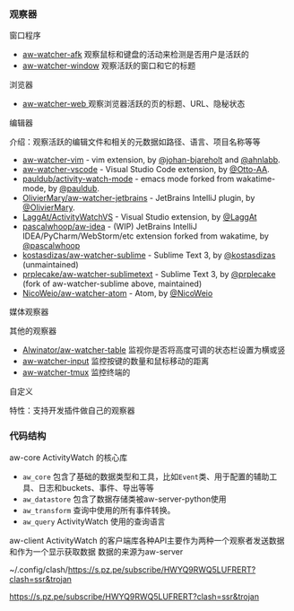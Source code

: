 

### 观察器

窗口程序

- [aw-watcher-afk](https://github.com/ActivityWatch/aw-watcher-afk)  观察鼠标和键盘的活动来检测是否用户是活跃的
- [aw-watcher-window](https://github.com/ActivityWatch/aw-watcher-window) 观察活跃的窗口和它的标题

浏览器

- [aw-watcher-web ](https://github.com/ActivityWatch/aw-watcher-web) 观察浏览器活跃的页的标题、URL、隐秘状态

编辑器

介绍：观察活跃的编辑文件和相关的元数据如路径、语言、项目名称等等

- [aw-watcher-vim](https://github.com/ActivityWatch/aw-watcher-vim) - vim extension, by [@johan-bjareholt](https://github.com/johan-bjareholt) and [@ahnlabb](https://github.com/ahnlabb).
- [aw-watcher-vscode](https://github.com/ActivityWatch/aw-watcher-vscode) - Visual Studio Code extension, by [@Otto-AA](https://github.com/Otto-AA).
- [pauldub/activity-watch-mode](https://github.com/pauldub/activity-watch-mode) - emacs mode forked from wakatime-mode, by [@pauldub](https://github.com/pauldub).
- [OlivierMary/aw-watcher-jetbrains](https://github.com/OlivierMary/aw-watcher-jetbrains) - JetBrains IntelliJ plugin, by [@OlivierMary](https://github.com/OlivierMary).
- [LaggAt/ActivityWatchVS](https://github.com/LaggAt/ActivityWatchVS) - Visual Studio extension, by [@LaggAt](https://github.com/LaggAt)
- [pascalwhoop/aw-idea](https://github.com/pascalwhoop/aw-idea) - (WIP) JetBrains IntelliJ IDEA/PyCharm/WebStorm/etc extension forked from wakatime, by [@pascalwhoop](https://github.com/pascalwhoop)
- [kostasdizas/aw-watcher-sublime](https://github.com/kostasdizas/aw-watcher-sublime) - Sublime Text 3, by [@kostasdizas](https://github.com/kostasdizas) (unmaintained)
- [prplecake/aw-watcher-sublimetext](https://github.com/prplecake/aw-watcher-sublimetext) - Sublime Text 3, by [@prplecake](https://github.com/prplecake) (fork of aw-watcher-sublime above, maintained)
- [NicoWeio/aw-watcher-atom](https://github.com/NicoWeio/aw-watcher-atom) - Atom, by [@NicoWeio](https://github.com/NicoWeio)



媒体观察器



其他的观察器

- [Alwinator/aw-watcher-table](https://github.com/Alwinator/aw-watcher-table) 监视你是否将高度可调的状态栏设置为横或竖
- [aw-watcher-input](https://github.com/ActivityWatch/aw-watcher-input)  监控按键的数量和鼠标移动的距离
- [aw-watcher-tmux](https://github.com/akohlbecker/aw-watcher-tmux) 监控终端的

自定义





特性：支持开发插件做自己的观察器



### 代码结构

aw-core ActivityWatch 的核心库

- `aw_core`  包含了基础的数据类型和工具，比如`Event`类、用于配置的辅助工具、日志和buckets、事件、导出等等
- `aw_datastore`  包含了数据存储类被aw-server-python使用
-  `aw_transform` 查询中使用的所有事件转换。
- `aw_query` ActivityWatch 使用的查询语言



aw-client  ActivityWatch 的客户端库各种API主要作为两种一个观察者发送数据和作为一个显示获取数据 数据的来源为aw-server











~/.config/clash/https://s.pz.pe/subscribe/HWYQ9RWQ5LUFRERT?clash=ssr&trojan



https://s.pz.pe/subscribe/HWYQ9RWQ5LUFRERT?clash=ssr&trojan







